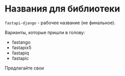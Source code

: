 # Названия для библиотеки

`fastapi-django` - рабочее название (не финальное).

Варианты, которые пришли в голову:

- fastango
- fastapix5
- fastapiq
- fastapic

Предлагайте свои